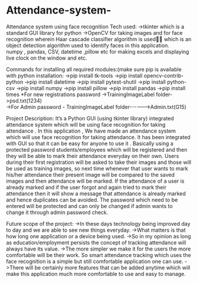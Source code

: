 # Attendance-system-
Attendance system using face recognition
Tech used:
->tkinter which is a standard GUI library for python
->OpenCV for taking images and for face recognition	wherein Haar cascade  classifier algorithm  is used	which is an object detection algorithm used to identify faces in this application.     
numpy , pandas, CSV, datetime ,pillow etc for making excels and displaying live clock on the window and etc.


Commands for installing all required modules:(make sure pip is available with python installation:
->pip install tk-tools
->pip install opencv-contrib-python
->pip install datetime
->pip install pytest-shutil
->pip install python-csv
->pip install numpy
->pip install pillow
->pip install pandas
->pip install times
*For new registrations password 
->TrainingImageLabel folder->psd.txt(1234)                                                                    
->For Admin password - TrainingImageLabel folder------>Admin.txt(G15)

Project Description:
It’s a Python GUI (using tkinter library) integrated attendance system which  will be using face recognition for taking attendance . In this application , We have made an attendance system which will use face recognition for taking attendance. It has been integrated with GUI so that it can be easy for anyone to use it . 
Basically using a protected password students/employees which will be registered and then they will be able to mark their attendance everyday on their own.
Users during their first registration will be asked to take their images and those will be used as training images, so next time whenever that user wants to mark his/her attendance their present image will be compared to the saved images and then attendance will be marked.
If the attendance of a user is already marked and if the user forgot and again tried to mark their attendance then it will show a message that attendance is already marked and hence duplicates can be avoided.
The password which need to be entered will be protected and can only be changed if admin wants to change it through admin password check.


Future scope of the project:
->In these days technology being improved day to day and we are able to see new things everyday. 
->What matters is that how long one application or a device being used.
->So in my opinion as long as education/employment persists the concept of tracking attendance will always have its value.
->The more simpler we make it for the users the more comfortable will be their work. So smart attendance tracking which uses the face recognition is a simple but still comfortable application one can use.
->There will be certainly more features that can be added anytime which will make this application much more comfortable to use and easy to manage.




